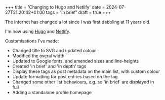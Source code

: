 +++
title = 'Changing to Hugo and Netlify'
date = 2024-07-27T21:20:42+01:00
tags = 'in brief'
draft = true
+++

The internet has changed a lot since I was first dabbling at 11 years old.

I'm now using [Hugo](https://gohugo.io "Hugo") and [Netlify](https://www.netlify.com "Netlify").

Customisations I've made:

- Changed title to SVG and updated colour
- Modified the overal width
- Updated to Google fonts, and amended sizes and line-heights
- Created 'in brief' and 'in depth' tags
- Display these tags as post metadata on the main list, with custom colour
- Update formatting for post entries based on the tag
- Changed some other list behaviours, e.g. so 'in brief' are displayed in full
- Adding a standalone profile homepage

